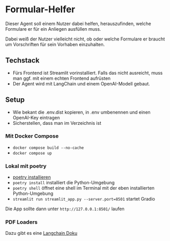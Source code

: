# Formular-Helfer

Dieser Agent soll einem Nutzer dabei helfen, herauszufinden, welche Formulare er für ein Anliegen ausfüllen muss.

Dabei weiß der Nutzer vielleicht nicht, ob oder welche Formulare er braucht um Vorschriften für sein Vorhaben einzuhalten.


## Techstack

- Fürs Frontend ist Streamlit vorinstalliert. Falls das nicht ausreicht, muss man ggf. mit einem echten Frontend aufrüsten
- Der Agent wird mit LangChain und einem OpenAI-Modell gebaut.

## Setup

- Wie bekant die .env.dist kopieren, in .env umbenennen und einen OpenAI-Key eintragen
- Sicherstellen, dass man im Verzeichnis ist

### Mit Docker Compose

- `docker compose build --no-cache`
- `docker compose up`

### Lokal mit poetry
- [poetry installieren](https://python-poetry.org/docs/#installation)
- `poetry install` installiert die Python-Umgebung
- `poetry shell` öffnet eine shell im Terminal mit der eben installierten Python-Umgebung
- `streamlit run streamlit_app.py --server.port=8501` startet Gradio

Die App sollte dann unter `http://127.0.0.1:8501/` laufen

### PDF Loaders

Dazu gibt es eine [Langchain Doku](https://python.langchain.com/docs/modules/data_connection/document_loaders/pdf)
